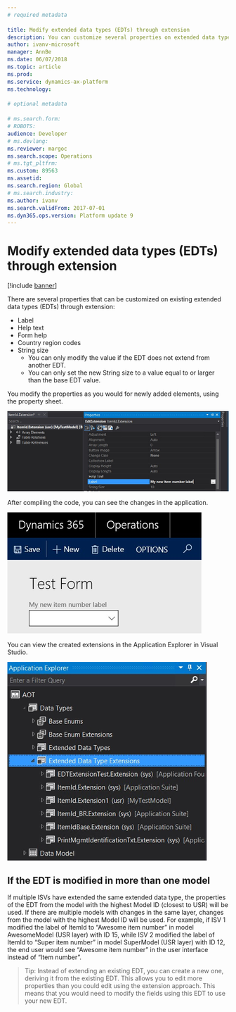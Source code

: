 ```yaml
---
# required metadata

title: Modify extended data types (EDTs) through extension
description: You can customize several properties on extended data types (EDTs) by using extensions.
author: ivanv-microsoft
manager: AnnBe
ms.date: 06/07/2018
ms.topic: article
ms.prod: 
ms.service: dynamics-ax-platform
ms.technology: 

# optional metadata

# ms.search.form: 
# ROBOTS: 
audience: Developer
# ms.devlang: 
ms.reviewer: margoc
ms.search.scope: Operations
# ms.tgt_pltfrm: 
ms.custom: 89563
ms.assetid: 
ms.search.region: Global
# ms.search.industry: 
ms.author: ivanv
ms.search.validFrom: 2017-07-01
ms.dyn365.ops.version: Platform update 9
---
```


# Modify extended data types (EDTs) through extension

[!include [banner](../includes/banner.md)]

There are several properties that can be customized on existing extended data types (EDTs) through extension:
- Label
- Help text
- Form help
- Country region codes
- String size 
    + You can only modify the value if the EDT does not extend from another EDT.
    + You can only set the new String size to a value equal to or larger than the base EDT value.

You modify the properties as you would for newly added elements, using the property sheet.

![Modify EDT](media/EDT01.jpg) 
 
After compiling the code, you can see the changes in the application.

![Modify EDT](media/EDT02.jpg) 

You can view the created extensions in the Application Explorer in Visual Studio.

![Modify EDT](media/EDT03.jpg) 

## If the EDT is modified in more than one model
If multiple ISVs have extended the same extended data type, the properties of the EDT from the model with the highest Model ID (closest to USR) will be used. If there are multiple models with changes in the same layer, changes from the model with the highest Model ID will be used. For example, if ISV 1 modified the label of ItemId to “Awesome item number” in model AwesomeModel (USR layer) with ID 15, while ISV 2 modified the label of ItemId to “Super item number” in model SuperModel (USR layer) with ID 12, the end user would see “Awesome item number” in the user interface instead of “Item number”.

> Tip:
> Instead of extending an existing EDT, you can create a new one, deriving it from the existing EDT. This allows you to edit more properties than you could edit using the extension approach. This means that you would need to modify the fields using this EDT to use your new EDT.


